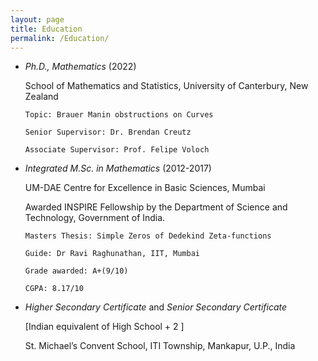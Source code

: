 ```yaml
---
layout: page
title: Education
permalink: /Education/
---
```


* _Ph.D., Mathematics_ (2022)

    School of Mathematics and Statistics, University of Canterbury, New Zealand

      Topic: Brauer Manin obstructions on Curves

      Senior Supervisor: Dr. Brendan Creutz

      Associate Supervisor: Prof. Felipe Voloch
- _Integrated M.Sc. in Mathematics_ (2012-2017)

    UM-DAE Centre for Excellence in Basic Sciences, Mumbai

    Awarded INSPIRE Fellowship by the Department of Science and Technology, Government of India.

      Masters Thesis: Simple Zeros of Dedekind Zeta-functions

      Guide: Dr Ravi Raghunathan, IIT, Mumbai

      Grade awarded: A+(9/10)

      CGPA: 8.17/10

- _Higher Secondary Certificate_ and _Senior Secondary Certificate_

    [Indian equivalent of High School + 2 ]

    St. Michael’s Convent School, ITI Township, Mankapur, U.P., India
